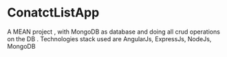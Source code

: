 # ConatctListApp
A MEAN project , with MongoDB as database and doing all crud operations on the DB . Technologies stack used are AngularJs, ExpressJs, NodeJs, MongoDB

